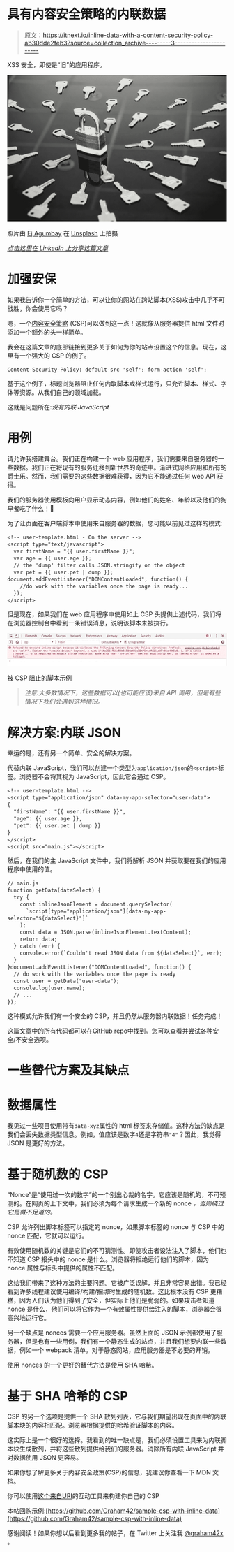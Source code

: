 # 具有内容安全策略的内联数据

> 原文：<https://itnext.io/inline-data-with-a-content-security-policy-ab30dde2feb3?source=collection_archive---------3----------------------->

XSS 安全，即使是“旧”的应用程序。

![](img/dfba6990769ecf5c226b15e67285d1e6.png)

照片由 [Ej Agumbay](https://unsplash.com/photos/OnkbHtk_S58?utm_source=unsplash&utm_medium=referral&utm_content=creditCopyText) 在 [Unsplash](https://unsplash.com/collections/945911/stock-photo?utm_source=unsplash&utm_medium=referral&utm_content=creditCopyText) 上拍摄

[*点击这里在 LinkedIn 上分享这篇文章*](https://www.linkedin.com/cws/share?url=https%3A%2F%2Fitnext.io%2Finline-data-with-a-content-security-policy-ab30dde2feb3)

# 加强安保

如果我告诉你一个简单的方法，可以让你的网站在跨站脚本(XSS)攻击中几乎不可战胜，你会使用它吗？

嗯，一个[内容安全策略](https://developer.mozilla.org/en-US/docs/Web/HTTP/CSP) (CSP)可以做到这一点！这就像从服务器提供 html 文件时添加一个额外的头一样简单。

我会在这篇文章的底部链接到更多关于如何为你的站点设置这个的信息。现在，这里有一个强大的 CSP 的例子。

```
Content-Security-Policy: default-src 'self'; form-action 'self';
```

基于这个例子，标题浏览器阻止任何内联脚本或样式运行，只允许脚本、样式、字体等资源。从我们自己的领域加载。

这就是问题所在:*没有内联 JavaScript*

# 用例

请允许我搭建舞台。我们正在构建一个 web 应用程序，我们需要来自服务器的一些数据。我们正在将现有的服务迁移到新世界的奇迹中。渐进式网络应用和所有的爵士乐。然而，我们需要的这些数据很难获得，因为它不能通过任何 web API 获得。

我们的服务器使用模板向用户显示动态内容，例如他们的姓名、年龄以及他们的狗早餐吃了什么！🐶

为了让页面在客户端脚本中使用来自服务器的数据，您可能以前见过这样的模式:

```
<!-- user-template.html - On the server -->
<script type="text/javascript">
  var firstName = "{{ user.firstName }}";
  var age = {{ user.age }};
  // the 'dump' filter calls JSON.stringify on the object
  var pet = {{ user.pet | dump }}; document.addEventListener("DOMContentLoaded", function() {
    //do work with the variables once the page is ready...
  });
</script>
```

但是现在，如果我们在 web 应用程序中使用如上 CSP 头提供上述代码，我们将在浏览器控制台中看到一条错误消息，说明该脚本未被执行。

![](img/4e703358e6fa1492c7b102a24a58ecec.png)

被 CSP 阻止的脚本示例

> *注意:大多数情况下，这些数据可以(也可能应该)来自 API 调用，但是有些情况下我们会遇到这种情况。*

# 解决方案:内联 JSON

幸运的是，还有另一个简单、安全的解决方案。

代替内联 JavaScript，我们可以创建一个类型为`application/json`的`<script>`标签。浏览器不会将其视为 JavaScript，因此它会通过 CSP。

```
<!-- user-template.html -->
<script type="application/json" data-my-app-selector="user-data">
{
  "firstName": "{{ user.firstName }}",
  "age": {{ user.age }},
  "pet": {{ user.pet | dump }}
}
</script>
<script src="main.js"></script>
```

然后，在我们的主 JavaScript 文件中，我们将解析 JSON 并获取要在我们的应用程序中使用的值。

```
// main.js
function getData(dataSelect) {
  try {
    const inlineJsonElement = document.querySelector(
      `script[type="application/json"][data-my-app-selector="${dataSelect}"]`
    );
    const data = JSON.parse(inlineJsonElement.textContent);
    return data;
  } catch (err) {
    console.error(`Couldn't read JSON data from ${dataSelect}`, err);
  }
}document.addEventListener("DOMContentLoaded", function() {
  // do work with the variables once the page is ready
  const user = getData("user-data");
  console.log(user.name);
  // ...
});
```

这种模式允许我们有一个安全的 CSP，并且仍然从服务器内联数据！任务完成！

这篇文章中的所有代码都可以在[GitHub repo](https://github.com/Graham42/sample-csp-with-inline-data)中找到。您可以查看并尝试各种安全/不安全选项。

# 一些替代方案及其缺点

# 数据属性

我见过一些项目使用带有`data-xyz`属性的 html 标签来存储值。这种方法的缺点是我们会丢失数据类型信息。例如，值应该是数字`4`还是字符串`"4"`？因此，我觉得 JSON 是更好的方法。

# 基于随机数的 CSP

“Nonce”是“使用过一次的数字”的一个别出心裁的名字。它应该是随机的，不可预测的。在网页的上下文中，我们必须为每个请求生成一个新的 nonce *，否则绕过它是微不足道的。*

CSP 允许列出脚本标签可以指定的 nonce，如果脚本标签的 nonce 与 CSP 中的 nonce 匹配，它就可以运行。

有效使用随机数的关键是它们的不可猜测性。即使攻击者设法注入了脚本，他们也不知道 CSP 报头中的 nonce 是什么。浏览器将拒绝运行他们的脚本，因为 nonce 属性与标头中提供的属性不匹配。

这给我们带来了这种方法的主要问题。它被广泛误解，并且非常容易出错。我已经看到许多线程建议使用编译/构建/捆绑时生成的随机数。这比根本没有 CSP 更糟糕，因为人们认为他们得到了安全，但实际上他们是脆弱的。如果攻击者知道 nonce 是什么，他们可以将它作为一个有效属性提供给注入的脚本，浏览器会很高兴地运行它。

另一个缺点是 nonces 需要一个应用服务器。虽然上面的 JSON 示例都使用了服务器，但是也有一些用例，我们有一个静态生成的站点，并且我们想要内联一些数据，例如一个 webpack 清单。对于静态网站，应用服务器是不必要的开销。

使用 nonces 的一个更好的替代方法是使用 SHA 哈希。

# 基于 SHA 哈希的 CSP

CSP 的另一个选项是提供一个 SHA 散列列表，它与我们期望出现在页面中的内联脚本块的内容相匹配。浏览器根据提供的哈希验证脚本的内容。

这实际上是一个很好的选择。我看到的唯一缺点是，我们必须设置工具来为内联脚本块生成散列，并将这些散列提供给我们的服务器。消除所有内联 JavaScript 并对数据使用 JSON 更容易。

如果你想了解更多关于内容安全政策(CSP)的信息，我建议你查看一下 MDN 文档。

你可以使用[这个来自](https://report-uri.com/home/generate)[URI](https://report-uri.com/)的互动工具来构建你自己的 CSP

本帖回购示例:[https://github.com/Graham42/sample-csp-with-inline-data](https://github.com/Graham42/sample-csp-with-inline-data)

感谢阅读！如果你想以后看到更多我的帖子，在 Twitter 上关注我 [@graham42x](https://twitter.com/Graham42x) 。